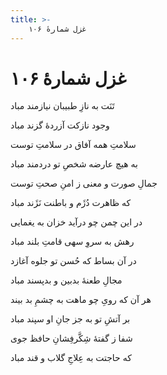 ```yaml
---
title: >-
    غزل شمارهٔ ۱۰۶
---
```

# غزل شمارهٔ ۱۰۶

<div class="b" id="bn1"><div class="m1"><p>تَنَت به نازِ طبیبان نیازمند مباد</p></div>
<div class="m2"><p>وجود نازکت آزردهٔ گزند مباد</p></div></div>
<div class="b" id="bn2"><div class="m1"><p>سلامتِ همه آفاق در سلامتِ توست</p></div>
<div class="m2"><p>به هیچ عارضه شخصِ تو دردمند مباد</p></div></div>
<div class="b" id="bn3"><div class="m1"><p>جمالِ صورت و معنی ز امنِ صحتِ توست</p></div>
<div class="m2"><p>که ظاهرت دُژَم و باطنت نَژَند مباد</p></div></div>
<div class="b" id="bn4"><div class="m1"><p>در این چمن چو درآید خزان به یغمایی</p></div>
<div class="m2"><p>رهش به سروِ سهی قامتِ بلند مباد</p></div></div>
<div class="b" id="bn5"><div class="m1"><p>در آن بساط که حُسن تو جلوه آغازد</p></div>
<div class="m2"><p>مجالِ طعنهٔ بدبین و بدپسند مباد</p></div></div>
<div class="b" id="bn6"><div class="m1"><p>هر آن که رویِ چو ماهت به چشمِ بد بیند</p></div>
<div class="m2"><p>بر آتشِ تو به جز جانِ او سپند مباد</p></div></div>
<div class="b" id="bn7"><div class="m1"><p>شفا ز گفتهٔ شِکَّرفِشانِ حافظ جوی</p></div>
<div class="m2"><p>که حاجتت به عِلاجِ گلاب و قند مباد</p></div></div>
